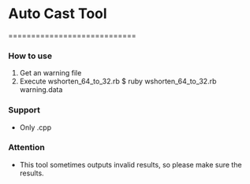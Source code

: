 # Auto Cast Tool
============================
### How to use
1. Get an warning file
2. Execute wshorten_64_to_32.rb
 $ ruby wshorten_64_to_32.rb warning.data

### Support
- Only .cpp

### Attention
- This tool sometimes outputs invalid results, so please make sure the results.
